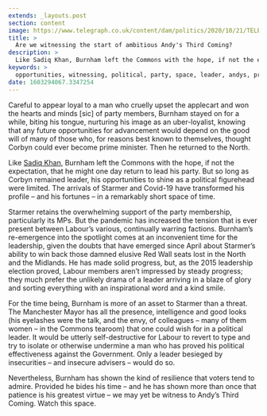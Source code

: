 ```yaml
--- 
extends: _layouts.post 
section: content 
image: https://www.telegraph.co.uk/content/dam/politics/2020/10/21/TELEMMGLPICT000242407160_trans_NvBQzQNjv4Bq8VAndPZ2Bz0AY_iRYVPZ5Cj7kXHdv-3WejwTiuL1T2o.jpeg?impolicy=logo-overlay 
title: > 
  Are we witnessing the start of ambitious Andy's Third Coming? 
description: > 
  Like Sadiq Khan, Burnham left the Commons with the hope, if not the expectation, that he might one day return to lead his party.But so long as Corbyn remained leader, his opportunities to shine as a political figurehead were limited.The arrivals of Starmer and Covid-19 have transformed his profile – and his fortunes – in a remarkably short space of time.The Manchester Mayor has all the presence, intelligence and good looks (his eyelashes were the talk, and the envy, of colleagues – many of them women – in the Commons tearoom) that one could wish for in a political leader.Provided he bides his time – and he has shown more than once that patience is his greatest virtue – we may yet be witness to Andy’s Third Coming. 
keywords: > 
  opportunities, witnessing, political, party, space, leader, andys, proved, coming, ambitious, burnham, progress, starmer, shown, start 
date: 1603294067.3347254 
--- 
```

<div><p>Careful to appear loyal to a man who cruelly upset the applecart and won the hearts and minds [sic] of party members, Burnham stayed on for a while, biting his tongue, nurturing his image as an uber-loyalist, knowing that any future opportunities for advancement would depend on the good will of many of those who, for reasons best known to themselves, thought Corbyn could ever become prime minister. Then he returned to the North.</p>
<p>Like <a href="https://www.telegraph.co.uk/news/2020/10/17/london-deserves-great-statesman-charge-instead-has-sadiq-khan/">Sadiq Khan</a>, Burnham left the Commons with the hope, if not the expectation, that he might one day return to lead his party.&#160;But so long as Corbyn remained leader, his opportunities to shine as a political figurehead were limited. The arrivals of Starmer and Covid-19 have transformed his profile &#8211; and his fortunes &#8211; in a remarkably short space of time.</p>
<p>Starmer retains the overwhelming support of the party membership, particularly its MPs. But the pandemic has increased the tension that is ever present between Labour&#8217;s various, continually warring factions. Burnham&#8217;s re-emergence into the spotlight comes at an inconvenient time for the leadership, given the doubts that have emerged since April about Starmer&#8217;s ability to win back those damned elusive Red Wall seats lost in the North and the Midlands. He has made solid progress, but, as the 2015 leadership election proved, Labour members aren&#8217;t impressed by steady progress; they much prefer the unlikely drama of a leader arriving in a blaze of glory and sorting everything with an inspirational word and a kind smile.</p>
<p>For the time being, Burnham is more of an asset to Starmer than a threat. The Manchester Mayor has all the presence, intelligence and good looks (his eyelashes were the talk, and the envy, of colleagues &#8211; many of them women &#8211; in the Commons tearoom) that one could wish for in a political leader. It would be utterly self-destructive for Labour to revert to type and try to isolate or otherwise undermine a man who has proved his political effectiveness against the Government. Only a leader besieged by insecurities &#8211; and insecure advisers &#8211; would do so.</p>
<p>Nevertheless, Burnham has shown the kind of resilience that voters tend to admire. Provided he bides his time &#8211; and he has shown more than once that patience is his greatest virtue &#8211; we may yet be witness to Andy&#8217;s Third Coming. Watch this space.</p>
</div>